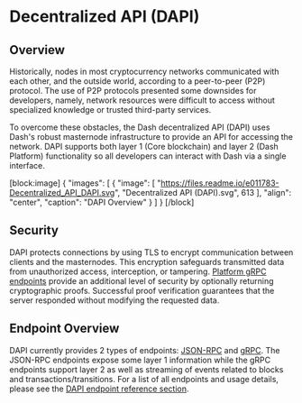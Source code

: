 # Decentralized API (DAPI)

## Overview

Historically, nodes in most cryptocurrency networks communicated with each other, and the outside world, according to a peer-to-peer (P2P) protocol. The use of P2P protocols presented some downsides for developers, namely, network resources were difficult to access without specialized knowledge or trusted third-party services.

To overcome these obstacles, the Dash decentralized API (DAPI) uses Dash's robust masternode infrastructure to provide an API for accessing the network. DAPI supports both layer 1 (Core blockchain) and layer 2 (Dash Platform) functionality so all developers can interact with Dash via a single interface.

[block:image]
{
  "images": [
    {
      "image": [
        "https://files.readme.io/e011783-Decentralized_API_DAPI.svg",
        "Decentralized API (DAPI).svg",
        613
      ],
      "align": "center",
      "caption": "DAPI Overview"
    }
  ]
}
[/block]

## Security

DAPI protects connections by using TLS to encrypt communication between clients and the masternodes. This encryption safeguards transmitted data from unauthorized access, interception, or tampering. [Platform gRPC endpoints](../reference/dapi-endpoints-platform-endpoints.md) provide an additional level of security by optionally returning cryptographic proofs. Successful proof verification guarantees that the server responded without modifying the requested data.

## Endpoint Overview

DAPI currently provides 2 types of endpoints: [JSON-RPC](https://www.jsonrpc.org/) and [gRPC](https://grpc.io/docs/guides/). The JSON-RPC endpoints expose some layer 1 information while the gRPC endpoints support layer 2 as well as streaming of events related to blocks and transactions/transitions. For a list of all endpoints and usage details, please see the [DAPI endpoint reference section](../reference/dapi-endpoints.md).